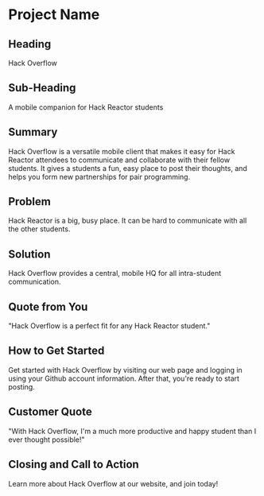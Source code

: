 # Project Name #
 
## Heading ##
Hack Overflow

## Sub-Heading ##
A mobile companion for Hack Reactor students

## Summary ##
Hack Overflow is a versatile mobile client that makes it easy for Hack Reactor attendees to communicate and collaborate with their fellow students. It gives a students a fun, easy place to post their thoughts, and helps you form new partnerships for pair programming.

## Problem ##
Hack Reactor is a big, busy place. It can be hard to communicate with all the other students.

## Solution ##
Hack Overflow provides a central, mobile HQ for all intra-student communication.

## Quote from You ##
"Hack Overflow is a perfect fit for any Hack Reactor student."

## How to Get Started ##
Get started with Hack Overflow by visiting our web page and logging in using your Github account information. After that, you're ready to start posting.

## Customer Quote ##
"With Hack Overflow, I'm a much more productive and happy student than I ever thought possible!"

## Closing and Call to Action ##
Learn more about Hack Overflow at our website, and join today!